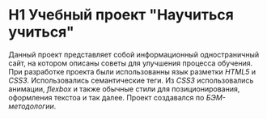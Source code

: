 # H1 Учебный проект "Научиться учиться"

Данный проект представляет собой информационный одностраничный сайт, на котором описаны советы для улучшения процесса обучения.
При разработке проекта были использованны язык разметки _HTML5_ и _CSS3_. Использовались семантические теги. Из _CSS3_ использовались анимации, *flexbox* и также обычные стили для позиционирования, оформления текстоа и так далее. Проект создавался по _БЭМ-методологии_. 